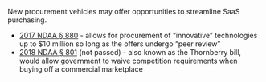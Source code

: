 New procurement vehicles may offer opportunities to streamline SaaS purchasing.

* [2017 NDAA § 880](https://www.congress.gov/congressional-report/114th-congress/house-report/840/1) - allows for procurement of “innovative” technologies up to $10 million so long as the offers undergo “peer review”
* [2018 NDAA § 801](https://www.congress.gov/bill/115th-congress/house-bill/2810/text) (not passed) - also known as the Thornberry bill, would allow government to waive competition requirements when buying off a commercial marketplace
